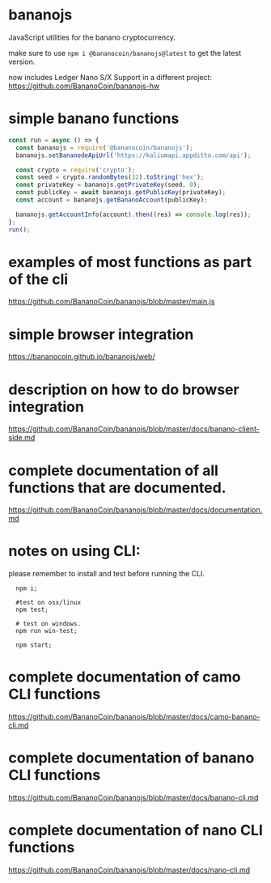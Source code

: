 # bananojs

JavaScript utilities for the banano cryptocurrency.

make sure to use `npm i @bananocoin/bananojs@latest` to get the latest version.

now includes Ledger Nano S/X Support in a different project:
    https://github.com/BananoCoin/bananojs-hw

# simple banano functions

```js
const run = async () => {
  const bananojs = require('@bananocoin/bananojs');
  bananojs.setBananodeApiUrl('https://kaliumapi.appditto.com/api');

  const crypto = require('crypto');
  const seed = crypto.randomBytes(32).toString('hex');
  const privateKey = bananojs.getPrivateKey(seed, 0);
  const publicKey = await bananojs.getPublicKey(privateKey);
  const account = bananojs.getBananoAccount(publicKey);

  bananojs.getAccountInfo(account).then((res) => console.log(res));
};
run();
```

# examples of most functions as part of the cli

  <https://github.com/BananoCoin/bananojs/blob/master/main.js>

# simple browser integration

  https://bananocoin.github.io/bananojs/web/

# description on how to do browser integration

  <https://github.com/BananoCoin/bananojs/blob/master/docs/banano-client-side.md>

# complete documentation of all functions that are documented.

  <https://github.com/BananoCoin/bananojs/blob/master/docs/documentation.md>

# notes on using CLI:
  please remember to install and test before running the CLI.
```
  npm i;

  #test on osx/linux
  npm test;

  # test on windows.
  npm run win-test;

  npm start;
```

# complete documentation of camo CLI functions

  <https://github.com/BananoCoin/bananojs/blob/master/docs/camo-banano-cli.md>

# complete documentation of banano CLI functions

  <https://github.com/BananoCoin/bananojs/blob/master/docs/banano-cli.md>

# complete documentation of nano CLI functions

  <https://github.com/BananoCoin/bananojs/blob/master/docs/nano-cli.md>
